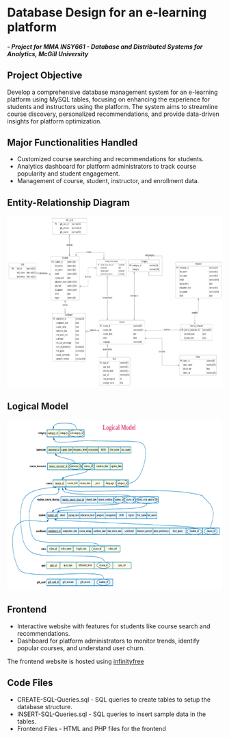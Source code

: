 # Database Design for an e-learning platform
##### *- Project for MMA INSY661 - Database and Distributed Systems for Analytics, McGill University*

## Project Objective
Develop a comprehensive database management system for an e-learning platform using MySQL tables, focusing on enhancing the experience for students and instructors using the platform. The system aims to streamline course discovery, personalized recommendations, and provide data-driven insights for platform optimization.

## Major Functionalities Handled
- Customized course searching and recommendations for students.
- Analytics dashboard for platform administrators to track course popularity and student engagement.
- Management of course, student, instructor, and enrollment data.

## Entity-Relationship Diagram
<img src="https://github.com/reojackson31/database-design-sql/blob/main/Entity-Relationship-Diagram.png" width="600" height="400">

## Logical Model
<img src="https://github.com/reojackson31/database-design-sql/blob/main/Logical-Model.png" width="600" height="400">

## Frontend
- Interactive website with features for students like course search and recommendations.
- Dashboard for platform administrators to monitor trends, identify popular courses, and understand user churn.

The frontend website is hosted using [infinityfree](http://udemymock-insy661.infinityfreeapp.com/)

## Code Files
- CREATE-SQL-Queries.sql - SQL queries to create tables to setup the database structure.
- INSERT-SQL-Queries.sql - SQL queries to insert sample data in the tables.
- Frontend Files - HTML and PHP files for the frontend

